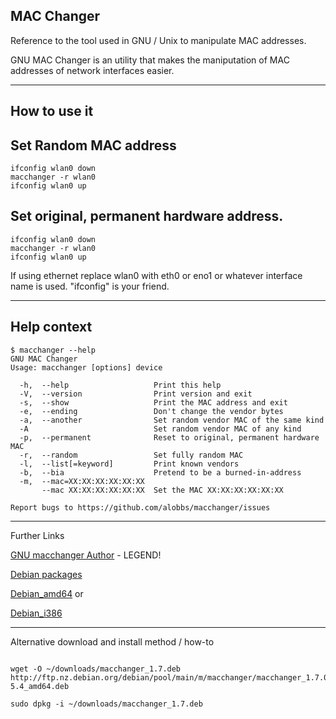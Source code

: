 ## MAC Changer 

Reference to the tool used in GNU / Unix to manipulate MAC addresses.


GNU MAC Changer is an utility that makes the maniputation of MAC
addresses of network interfaces easier.

----

## How to use it

## Set Random MAC address
 
```
ifconfig wlan0 down
macchanger -r wlan0 
ifconfig wlan0 up
```

## Set original, permanent hardware address.

```
ifconfig wlan0 down
macchanger -r wlan0 
ifconfig wlan0 up
```

If using ethernet replace wlan0 with eth0 or eno1 or whatever interface name is used. "ifconfig" is your friend.

----

## Help context
```
$ macchanger --help
GNU MAC Changer
Usage: macchanger [options] device

  -h,  --help                   Print this help
  -V,  --version                Print version and exit
  -s,  --show                   Print the MAC address and exit
  -e,  --ending                 Don't change the vendor bytes
  -a,  --another                Set random vendor MAC of the same kind
  -A                            Set random vendor MAC of any kind
  -p,  --permanent              Reset to original, permanent hardware MAC
  -r,  --random                 Set fully random MAC
  -l,  --list[=keyword]         Print known vendors
  -b,  --bia                    Pretend to be a burned-in-address
  -m,  --mac=XX:XX:XX:XX:XX:XX
       --mac XX:XX:XX:XX:XX:XX  Set the MAC XX:XX:XX:XX:XX:XX

Report bugs to https://github.com/alobbs/macchanger/issues
```
----

Further Links

[GNU macchanger Author](https://github.com/alobbs/macchanger) - LEGEND!

[Debian packages](https://packages.debian.org/bullseye/macchanger)

[Debian_amd64](http://ftp.nz.debian.org/debian/pool/main/m/macchanger/macchanger_1.7.0-5.4_amd64.deb) or

[Debian_i386](http://ftp.nz.debian.org/debian/pool/main/m/macchanger/macchanger_1.7.0-5.4_i386.deb)

----

Alternative download and install method / how-to

```

wget -O ~/downloads/macchanger_1.7.deb http://ftp.nz.debian.org/debian/pool/main/m/macchanger/macchanger_1.7.0-5.4_amd64.deb

sudo dpkg -i ~/downloads/macchanger_1.7.deb
```

